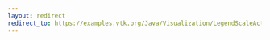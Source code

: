 ```yaml
---
layout: redirect
redirect_to: https://examples.vtk.org/Java/Visualization/LegendScaleActor/
---
```

